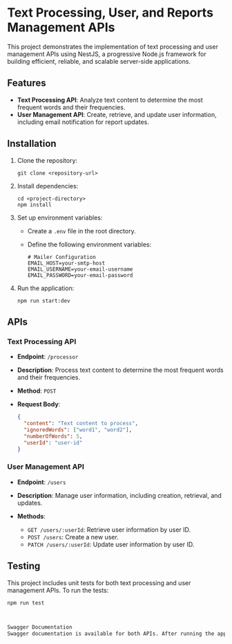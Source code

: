 
# Text Processing, User, and Reports Management APIs

This project demonstrates the implementation of text processing and user management APIs using NestJS, a progressive Node.js framework for building efficient, reliable, and scalable server-side applications.

## Features

- **Text Processing API**: Analyze text content to determine the most frequent words and their frequencies.
- **User Management API**: Create, retrieve, and update user information, including email notification for report updates.

## Installation

1. Clone the repository:

    ```
    git clone <repository-url>
    ```

2. Install dependencies:

    ```
    cd <project-directory>
    npm install
    ```

3. Set up environment variables:

    - Create a `.env` file in the root directory.
    - Define the following environment variables:
  
        ```
        # Mailer Configuration
        EMAIL_HOST=your-smtp-host
        EMAIL_USERNAME=your-email-username
        EMAIL_PASSWORD=your-email-password
        ```

4. Run the application:

    ```
    npm run start:dev
    ```

## APIs

### Text Processing API

- **Endpoint**: `/processor`
- **Description**: Process text content to determine the most frequent words and their frequencies.
- **Method**: `POST`
- **Request Body**:
  
    ```json
    {
      "content": "Text content to process",
      "ignoredWords": ["word1", "word2"],
      "numberOfWords": 5,
      "userId": "user-id"
    }
    ```

### User Management API

- **Endpoint**: `/users`
- **Description**: Manage user information, including creation, retrieval, and updates.
- **Methods**:
  
  - `GET /users/:userId`: Retrieve user information by user ID.
  - `POST /users`: Create a new user.
  - `PATCH /users/:userId`: Update user information by user ID.

## Testing

This project includes unit tests for both text processing and user management APIs. To run the tests:

```bash
npm run test



Swagger Documentation
Swagger documentation is available for both APIs. After running the application locally, navigate to http://localhost:3000/api to explore the API documentation.